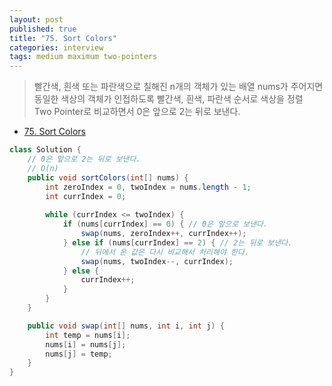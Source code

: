 ```yaml
---
layout: post
published: true
title: "75. Sort Colors"
categories: interview
tags: medium maximum two-pointers
---
```


> 빨간색, 흰색 또는 파란색으로 칠해진 n개의 객체가 있는 배열 nums가 주어지면 동일한 색상의 객체가 인접하도록 빨간색, 흰색, 파란색 순서로 색상을 정렬  
> Two Pointer로 비교하면서 0은 앞으로 2는 뒤로 보낸다.

- [75. Sort Colors](https://leetcode.com/problems/sort-colors/)

```java
class Solution {
    // 0은 앞으로 2는 뒤로 보낸다. 
    // O(n)
    public void sortColors(int[] nums) {
        int zeroIndex = 0, twoIndex = nums.length - 1;
        int currIndex = 0;
        
        while (currIndex <= twoIndex) {
            if (nums[currIndex] == 0) { // 0은 앞으로 보낸다.
                swap(nums, zeroIndex++, currIndex++);
            } else if (nums[currIndex] == 2) { // 2는 뒤로 보낸다. 
                // 뒤에서 온 값은 다시 비교해서 처리해야 한다. 
                swap(nums, twoIndex--, currIndex); 
            } else {
                currIndex++;
            }
        }
    }

    public void swap(int[] nums, int i, int j) {
        int temp = nums[i];
        nums[i] = nums[j];
        nums[j] = temp;
    }
}
```